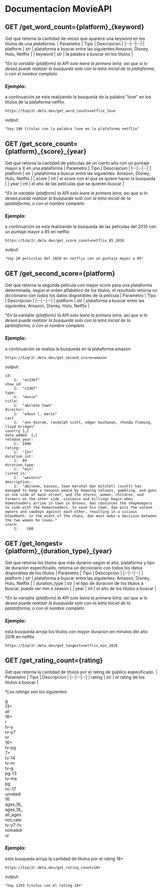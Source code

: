 # Documentacion MovieAPI

## GET	/get_word_count={platform}_{keyword}
Get que retorna la cantidad de veces que aparece una keyword en los titulos de una plataforma.
| Parametro | Tipo | Descripcion |
|--|--|--|
| platform | str | plataforma a buscar entre las siguientes:Amazon, Disney, Hulu, Netflix |
| keyword | str | la palabra a buscar en los titulos |

**En la variable {platform} la API solo leera la primera letra, asi que si lo desea puede realizar la busqueda solo con la letra inicial de la plataforma, o con el nombre completo*

### Ejemplo:
a continuación se esta realizando la busqueda de la palabra "love" en los titulos de la plataforma netflix.

    https://5zqr2r.deta.dev/get_word_count=netflix_love

output:

    "hay 196 titulos con la palabra love en la plataforma netflix"

## GET	/get_score_count={platform}\_{score}_{year}
Get que retorna la cantidad de películas de un cierto año con un puntaje mayor a X en una plataforma
| Parametro | Tipo | Descripcion |
|--|--|--|
| platform | str | plataforma a buscar entre las siguientes: Amazon, Disney, Hulu, Netflix |
| score | int | el score con el que se quiere hacer la busqueda |
| year | int | el año de las peliculas que se quieren buscar |

**En la variable {platform} la API solo leera la primera letra, asi que si lo desea puede realizar la busqueda solo con la letra inicial de la pplataforma, o con el nombre completo*
### Ejemplo:
a continuación se esta realizando la busqueda de las peliculas del 2010 con un puntaje mayor a 85 en netflix.

    https://5zqr2r.deta.dev/get_score_count=netflix_85_2010

output:

    "hay 20 películas del 2010 en netflix con un puntaje mayor a 85"

## GET	/get_second_score={platform}

Get que retorna la segunda película con mayor score para una plataforma determinada, según el orden alfabético de los títulos. el resultado retorna un diccionario con todos los datos disponibles de la pelicula
| Parametro | Tipo | Descripcion |
|--|--|--|
| platform | str | plataforma a buscar entre las siguientes: Amazon, Disney, Hulu, Netflix |

**En la variable {platform} la API solo leera la primera letra, asi que si lo desea puede realizar la busqueda solo con la letra inicial de la pplataforma, o con el nombre completo*
### Ejemplo:
a continuación se realiza la busqueda en la plataforma amazon

    https://5zqr2r.deta.dev/get_second_score=amazon

output:

    id:
        1:	"as3367"
    show_id:
        1:	"s3367"
    type:
        1:	"movie"
    title:
        1:	"abilene town"
    director:
        1:	"edwin l. marin"
    cast	
        1:	"ann dvorak, randolph scott, edgar buchanan, rhonda fleming, lloyd bridges"
    country	{…}
    date_added	{…}
    release_year:
        1:  1946
    rating:
        1:	"13+"
    duration_int:
        1:	89
    duration_type:
        1:	"min"
    listed_in:
        1:	"western"
    description:
        1:	"abilene, kansas, town marshal dan mitchell (scott) has managed to keep a tenuous peace by keeping saloons, gambling, and guns on one side of main street, and the stores, women, children, and farmers on the other side. violence and killings begin when homesteaders arrive in town in droves. dan convinces the shopkeepers to side with the homesteaders. to save his town, dan pits the saloon owners and cowboys against each other, resulting in a vicious bloodbath. in the midst of the chaos, dan must make a decision between the two women he loves."
    score:
        1:    100

## GET /get_longest={platform}\_{duration_type}_{year}

Get que retorna los titulos que más duraron según el año, plataforma y tipo de duración especificado. retorna un diccionario con todos los datos disponibles de los titulos
| Parametro | Tipo | Descripcion |
|--|--|--|
| platform | str | plataforma a buscar entre las siguientes: Amazon, Disney, Hulu, Netflix |
| duration_type | str | el tipo de duracion de los titulos a buscar, puede ser min o season |
| year | int | el año de los titulos a buscar |

**En la variable {platform} la API solo leera la primera letra, asi que si lo desea puede realizar la busqueda solo con la letra inicial de la pplataforma, o con el nombre completo*
### Ejemplo:
esta busqueda arroja los titulos con mayor duracion en minutos del año 2016 en netflix

    https://5zqr2r.deta.dev/get_longest=netflix_min_2016


## GET /get_rating_count={rating}
Get que retorna la cantidad de titulos por el rating de publico especificado.
| Parametro | Tipo | Descripcion |
|--|--|--|
| rating | str | el rating de los titulos a buscar |

**Los ratings son los siguientes:*

g<br>
13+<br>
all<br>
18+<br>
r<br>
tv-y<br>
tv-y7<br>
nr<br>
16+<br>
tv-pg<br>
7+<br>
tv-14<br>
tv-nr<br>
tv-g<br>
pg-13<br>
tv-ma<br>
pg<br>
nc-17<br>
unrated<br>
16<br>
ages_16_<br>
ages_18_<br>
all_ages<br>
not_rate<br>
tv-y7-fv<br>
notrated<br>
ur<br>
### Ejemplo:
esta busqueda arroja la cantidad de titulos por el rating 18+

    https://5zqr2r.deta.dev/get_rating_count=18+

output:

    "hay 1243 titulos con el rating 18+"

